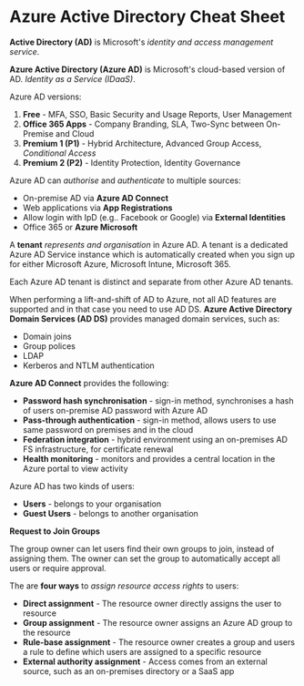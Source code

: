# Azure Active Directory Cheat Sheet

**Active Directory (AD)** is Microsoft's *identity and access management service*.

**Azure Active Directory (Azure AD)** is Microsoft's cloud-based version of AD. *Identity as a Service (IDaaS)*.

Azure AD versions:

1. **Free** - MFA, SSO, Basic Security and Usage Reports, User Management
2. **Office 365 Apps** - Company Branding, SLA, Two-Sync between On-Premise and Cloud
3. **Premium 1 (P1)** - Hybrid Architecture, Advanced Group Access, *Conditional Access* 
4. **Premium 2 (P2)** - Identity Protection, Identity Governance

Azure AD can *authorise* and *authenticate* to multiple sources:

- On-premise AD via **Azure AD Connect**
- Web applications via **App Registrations**
- Allow login with IpD (e.g.. Facebook or Google) via **External Identities**
- Office 365 or **Azure Microsoft**

A **tenant** *represents and organisation* in Azure AD. A tenant is a dedicated Azure AD Service instance which is automatically created when you sign up for either Microsoft Azure, Microsoft Intune, Microsoft 365.

Each Azure AD tenant is distinct and separate from other Azure AD tenants.

When performing a lift-and-shift of AD to Azure, not all AD features are supported and in that case you need to use AD DS.  **Azure Active Directory Domain Services (AD DS)** provides managed domain services, such as:

- Domain joins
- Group polices
- LDAP
- Kerberos and NTLM authentication

**Azure AD Connect** provides the following:

- **Password hash synchronisation** - sign-in method, synchronises a hash of users on-premise AD password with Azure AD
- **Pass-through authentication** - sign-in method, allows users to use same password on premises and in the cloud
- **Federation integration** - hybrid environment using an on-premises AD FS infrastructure, for certificate renewal
- **Health monitoring** - monitors and provides a central location in the Azure portal to view activity

Azure AD has two kinds of users:

- **Users** - belongs to your organisation
- **Guest Users** - belongs to another organisation

**Request to Join Groups**

The group owner can let users find their own groups to join, instead of assigning them.  The owner can set the group to automatically accept all users or require approval.

The are **four ways** to *assign resource access rights* to users:

- **Direct assignment** - The resource owner directly assigns the user to resource
- **Group assignment** -  The resource owner assigns an Azure AD group to the resource
- **Rule-base assignment** - The resource owner creates a group and users a rule to define which users are assigned to a specific resource
- **External authority assignment** - Access comes from an external source, such as an on-premises directory or a SaaS app

